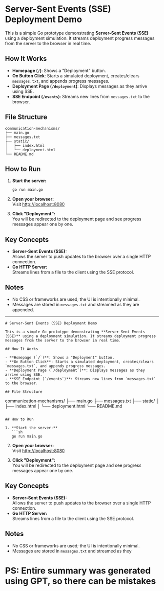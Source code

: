 # Server-Sent Events (SSE) Deployment Demo

This is a simple Go prototype demonstrating **Server-Sent Events (SSE)** using a deployment simulation. It streams deployment progress messages from the server to the browser in real time.

## How It Works

- **Homepage (`/`)**: Shows a "Deployment" button.
- **On Button Click**: Starts a simulated deployment, creates/clears `messages.txt`, and appends progress messages.
- **Deployment Page (`/deployment`)**: Displays messages as they arrive using SSE.
- **SSE Endpoint (`/events`)**: Streams new lines from `messages.txt` to the browser.

## File Structure

```
communication-mechanisms/
├── main.go
├── messages.txt
├── static/
│   ├── index.html
│   └── deployment.html
└── README.md
```

## How to Run

1. **Start the server:**
   ```sh
   go run main.go
   ```

2. **Open your browser:**  
   Visit [http://localhost:8080](http://localhost:8080)

3. **Click "Deployment":**  
   You will be redirected to the deployment page and see progress messages appear one by one.

## Key Concepts

- **Server-Sent Events (SSE):**  
  Allows the server to push updates to the browser over a single HTTP connection.
- **Go HTTP Server:**  
  Streams lines from a file to the client using the SSE protocol.

## Notes

- No CSS or frameworks are used; the UI is intentionally minimal.
- Messages are stored in `messages.txt` and streamed as they are appended.

---
```<!-- filepath: /Users/shubhamsharma/projects/go/design-pocs/communication-mechanisms/README.md -->
# Server-Sent Events (SSE) Deployment Demo

This is a simple Go prototype demonstrating **Server-Sent Events (SSE)** using a deployment simulation. It streams deployment progress messages from the server to the browser in real time.

## How It Works

- **Homepage (`/`)**: Shows a "Deployment" button.
- **On Button Click**: Starts a simulated deployment, creates/clears `messages.txt`, and appends progress messages.
- **Deployment Page (`/deployment`)**: Displays messages as they arrive using SSE.
- **SSE Endpoint (`/events`)**: Streams new lines from `messages.txt` to the browser.

## File Structure

```
communication-mechanisms/
├── main.go
├── messages.txt
├── static/
│   ├── index.html
│   └── deployment.html
└── README.md
```

## How to Run

1. **Start the server:**
   ```sh
   go run main.go
   ```

2. **Open your browser:**  
   Visit [http://localhost:8080](http://localhost:8080)

3. **Click "Deployment":**  
   You will be redirected to the deployment page and see progress messages appear one by one.

## Key Concepts

- **Server-Sent Events (SSE):**  
  Allows the server to push updates to the browser over a single HTTP connection.
- **Go HTTP Server:**  
  Streams lines from a file to the client using the SSE protocol.

## Notes

- No CSS or frameworks are used; the UI is intentionally minimal.
- Messages are stored in `messages.txt` and streamed as they



# PS: Entire summary was generated using GPT, so there can be mistakes